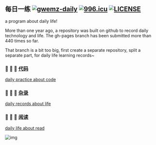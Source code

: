 ## 每日一练 [![gwemz-daily](https://img.shields.io/badge/gwemz-daily-critical.svg)](https://gwem.top/daily) [![996.icu](https://img.shields.io/badge/link-996.icu-red.svg)](https://996.icu) [![LICENSE](https://img.shields.io/badge/license-Anti%20996-blue.svg)](https://github.com/996icu/996.ICU/blob/master/LICENSE)

a program about daily life!

More than one year ago, a repository was built on github to record daily technology and life. The gh-pages branch has been submitted more than 440 times so far.

That branch is a bit too big, first create a separate repository, split a separate part, for daily life learning records~

### :pig: :pig: :pig: [代码](./code)

[daily practice about code](./code)

### :pig: :pig: :pig: [杂录](./life)

[daily records about life](./life)

### :pig: :pig: :pig: [阅读](./read)

[daily life about read](./read)

![img](./imgs/daily_01.jpg)